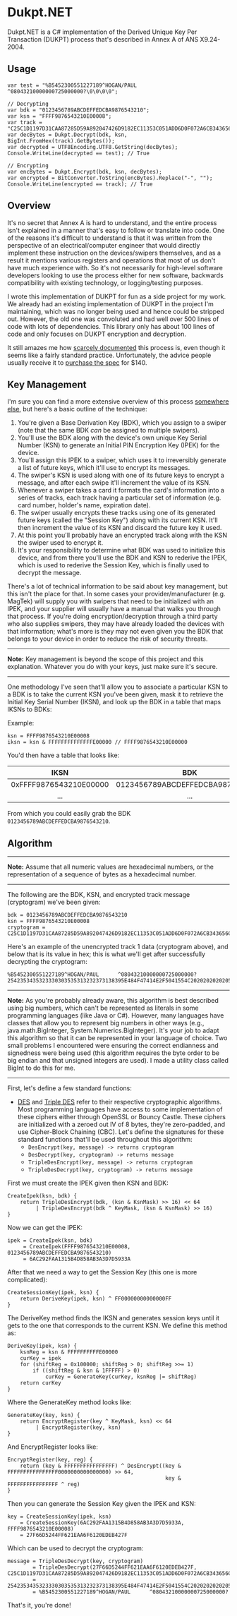 Dukpt.NET
=========

Dukpt.NET is a C# implementation of the Derived Unique Key Per Transaction (DUKPT) process that's described in Annex A of ANS X9.24-2004.

Usage
-----

```CSharp
var test = "%B5452300551227189^HOGAN/PAUL      ^08043210000000725000000?\0\0\0\0";

// Decrypting
var bdk = "0123456789ABCDEFFEDCBA9876543210";
var ksn = "FFFF9876543210E00008";
var track = "C25C1D1197D31CAA87285D59A892047426D9182EC11353C051ADD6D0F072A6CB3436560B3071FC1FD11D9F7E74886742D9BEE0CFD1EA1064C213BB55278B2F12";
var decBytes = Dukpt.Decrypt(bdk, ksn, BigInt.FromHex(track).GetBytes());
var decrypted = UTF8Encoding.UTF8.GetString(decBytes);
Console.WriteLine(decrypted == test); // True

// Encrypting
var encBytes = Dukpt.Encrypt(bdk, ksn, decBytes);
var encrypted = BitConverter.ToString(encBytes).Replace("-", "");
Console.WriteLine(encrypted == track); // True
```


Overview
--------

It's no secret that Annex A is hard to understand, and the entire process isn't explained in a manner that's easy to follow or translate into code. One of the reasons it's difficult to understand is that it was written from the perspective of an electrical/computer engineer that would directly implement these instruction on the devices/swipers themselves, and as a result it mentions various registers and operations that most of us don't have much experience with. So it's not necessarily for high-level software developers looking to use the process either for new software, backwards compatibility with existing technology, or logging/testing purposes.

I wrote this implementation of DUKPT for fun as a side project for my work. We already had an existing implementation of DUKPT in the project I'm maintaining, which was no longer being used and hence could be stripped out. However, the old one was convoluted and had well over 500 lines of code with lots of dependencies. This library only has about 100 lines of code and only focuses on DUKPT encryption and decryption. 

It still amazes me how [scarcely documented](http://security.stackexchange.com/questions/13309/what-is-the-dukpt-key-derivation-function) this process is, even though it seems like a fairly standard practice. Unfortunately, the advice people usually receive it to [purchase the spec](http://webstore.ansi.org/RecordDetail.aspx?sku=ANSI+X9.24-1%3A2009) for $140.

Key Management
--------------

I'm sure you can find a more extensive overview of this process [somewhere else](http://en.wikipedia.org/wiki/Derived_unique_key_per_transaction#Overview), but here's a basic outline of the technique:

1. You're given a Base Derivation Key (BDK), which you assign to a swiper (note that the same BDK _can_ be assigned to multiple swipers).
2. You'll use the BDK along with the device's own unique Key Serial Number (KSN) to generate an Initial PIN Encryption Key (IPEK) for the device.
3. You'll assign this IPEK to a swiper, which uses it to irreversibly generate a list of future keys, which it'll use to encrypt its messages. 
4. The swiper's KSN is used along with one of its future keys to encrypt a message, and after each swipe it'll increment the value of its KSN.
4. Whenever a swiper takes a card it formats the card's information into a series of tracks, each track having a particular set of information (e.g. card number, holder's name, expiration date). 
5. The swiper usually encrypts these tracks using one of its generated future keys (called the "Session Key") along with its current KSN. It'll then increment the value of its KSN and discard the future key it used.
5. At this point you'll probably have an encrypted track along with the KSN the swiper used to encrypt it.
5. It's your responsibility to determine what BDK was used to initialize this device, and from there you'll use the BDK and KSN to rederive the IPEK, which is used to rederive the Session Key, which is finally used to decrypt the message.

There's a lot of technical information to be said about key management, but this isn't the place for that. In some cases your provider/manufacturer (e.g. MagTek) will supply you with swipers that need to be initialized with an  IPEK, and your supplier will usually have a manual that walks you through that process. If you're doing encryption/decryption through a third party who also supplies swipers, they may have already loaded the devices with that information; what's more is they may not even given you the BDK that belongs to your device in order to reduce the risk of security threats.

***
__Note:__ Key management is beyond the scope of this project and this explanation. Whatever you do with your keys, just make sure it's secure.
***

One methodology I've seen that'll allow you to associate a particular KSN to a BDK is to take the current KSN you've been given, mask it to retrieve the Initial Key Serial Number (IKSN), and look up the BDK in a table that maps IKSNs to BDKs:

Example:
```
ksn = FFFF9876543210E00008
iksn = ksn & FFFFFFFFFFFFFFE00000 // FFFF9876543210E00000
```
You'd then have a table that looks like:

| IKSN                   | BDK                                |
|:----------------------:|:----------------------------------:|
| 0xFFFF9876543210E00000 | 0123456789ABCDEFFEDCBA9876543210 |
| ...                    | ...                                |

From which you could easily grab the BDK `0123456789ABCDEFFEDCBA9876543210`.

Algorithm
---------

***
__Note:__ Assume that all numeric values are hexadecimal numbers, or the representation of a sequence of bytes as a hexadecimal number.
***

The following are the BDK, KSN, and encrypted track message (cryptogram) we've been given:
```
bdk = 0123456789ABCDEFFEDCBA9876543210
ksn = FFFF9876543210E00008
cryptogram = C25C1D1197D31CAA87285D59A892047426D9182EC11353C051ADD6D0F072A6CB3436560B3071FC1FD11D9F7E74886742D9BEE0CFD1EA1064C213BB55278B2F12
```

Here's an example of the unencrypted track 1 data (cryptogram above), and below that is its value in hex; this is what we'll get after successfully decrypting the cryptogram:
```
%B5452300551227189^HOGAN/PAUL      ^08043210000000725000000?
2542353435323330303535313232373138395E484F47414E2F5041554C2020202020205E30383034333231303030303030303732353030303030303F00000000
```

***
__Note:__ As you're probably already aware, this algorithm is best described using big numbers, which can't be represented as literals in some programming languages (like Java or C#). However, many languages have classes that allow you to represent big numbers in other ways (e.g., java.math.BigInteger, System.Numerics.BigInteger). It's your job to adapt this algorithm so that it can be represented in your language of choice. Two small problems I encountered were ensuring the correct endianness and signedness were being used (this algorithm requires the byte order to be big endian and that unsigned integers are used). I made a utility class called BigInt to do this for me.
***

First, let's define a few standard functions:

* [DES](http://en.wikipedia.org/wiki/Data_Encryption_Standard) and [Triple DES](http://en.wikipedia.org/wiki/Triple_DES) refer to their respective cryptographic algorithms. Most programming languages have access to some implementation of these ciphers either through OpenSSL or Bouncy Castle. These ciphers are initialized with a zeroed out IV of 8 bytes, they're zero-padded, and use Cipher-Block Chaining (CBC). Let's define the signatures for these standard functions that'll be used throughout this algorithm:
  * `DesEncrypt(key, message) -> returns cryptogram`
  * `DesDecrypt(key, cryptogram) -> returns message`
  * `TripleDesEncrypt(key, message) -> returns cryptogram`
  * `TripleDesDecrypt(key, cryptogram) -> returns message`

First we must create the IPEK given then KSN and BDK:
```
CreateIpek(ksn, bdk) {
    return TripleDesEncrypt(bdk, (ksn & KsnMask) >> 16) << 64 
         | TripleDesEncrypt(bdk ^ KeyMask, (ksn & KsnMask) >> 16)
}
```

Now we can get the IPEK:
```
ipek = CreateIpek(ksn, bdk)
     = CreateIpek(FFFF9876543210E00008, 0123456789ABCDEFFEDCBA9876543210)
     = 6AC292FAA1315B4D858AB3A3D7D5933A
```

After that we need a way to get the Session Key (this one is more complicated):
```
CreateSessionKey(ipek, ksn) {
    return DeriveKey(ipek, ksn) ^ FF00000000000000FF
}
```

The DeriveKey method finds the IKSN and generates session keys until it gets to the one that corresponds to the current KSN. We define this method as:
```
DeriveKey(ipek, ksn) {
    ksnReg = ksn & FFFFFFFFFFE00000
    curKey = ipek
    for (shiftReg = 0x100000; shiftReg > 0; shiftReg >>= 1)
        if ((shiftReg & ksn & 1FFFFF) > 0)
            curKey = GenerateKey(curKey, ksnReg |= shiftReg)
    return curKey
}
```

Where the GenerateKey method looks like:
```
GenerateKey(key, ksn) {
    return EncryptRegister(key ^ KeyMask, ksn) << 64 
         | EncryptRegister(key, ksn)
}
```
And EncryptRegister looks like:
```
EncryptRegister(key, reg) {
    return (key & FFFFFFFFFFFFFFFF) ^ DesEncrypt((key & FFFFFFFFFFFFFFFF0000000000000000) >> 64, 
                                                  key & FFFFFFFFFFFFFFFF ^ reg)
}
```

Then you can generate the Session Key given the IPEK and KSN:
```
key = CreateSessionKey(ipek, ksn)
    = CreateSessionKey(6AC292FAA1315B4D858AB3A3D7D5933A, FFFF9876543210E00008)
    = 27F66D5244FF621EAA6F6120EDEB427F
```

Which can be used to decrypt the cryptogram:
```
message = TripleDesDecrypt(key, cryptogram)
        = TripleDesDecrypt(27F66D5244FF621EAA6F6120EDEB427F, C25C1D1197D31CAA87285D59A892047426D9182EC11353C051ADD6D0F072A6CB3436560B3071FC1FD11D9F7E74886742D9BEE0CFD1EA1064C213BB55278B2F12)
        = 2542353435323330303535313232373138395E484F47414E2F5041554C2020202020205E30383034333231303030303030303732353030303030303F00000000
        = %B5452300551227189^HOGAN/PAUL      ^08043210000000725000000?
```

That's it, you're done!
